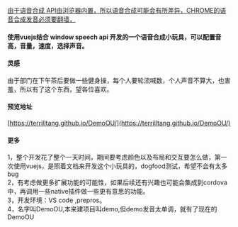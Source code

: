 <u>由于语音合成 API由浏览器内置，所以语音合成可能会有所差异，CHROME的语音合成发音必须要翻墙，</u>

#### 使用vuejs结合 window speech api 开发的一个语音合成小玩具，可以配置音高，音量，速度，选择声音。
#### 灵感
由于部门在下午茶后要做一些健身操，每个人要轮流喊数，个人声音不算大，也害羞，所以有了这个东西，望各位喜欢。

#### 预览地址
[https://terrilltang.github.io/DemoOU/](https://terrilltang.github.io/DemoOU/)

#### 更多
1，整个开发花了整个一天时间，期间要考虑颜色以及布局和交互要怎么做，第一次使用vuejs，是照着文档来开发这个小玩具的，dogfood测试，希望不会有太多bug   
2，有考虑做更多扩展功能的可能性，如果后续还有兴趣也可能会集成到cordova中，再调用一些native插件做一些更有意思的功能。    
3，开发环境：VS code ,prepros。    
4，名字叫DemoOU,本来建项目叫demo,但demo发音太单调，就有了现在的DemoOU